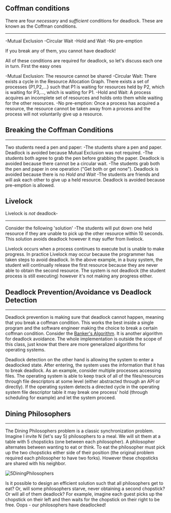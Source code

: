 ## Coffman conditions
There are four _necessary_ and _sufficient_ conditions for deadlock. These are known as the Coffman conditions.

----

-Mutual Exclusion
-Circular Wait
-Hold and Wait
-No pre-emption

If you break any of them, you cannot have deadlock!

All of these conditions are required for deadlock, so let's discuss each one in turn. 
First the easy ones

-Mutual Exclusion: The resource cannot be shared
-Circular Wait: There exists a cycle in the Resource Allocation Graph. 
There exists a set of processes {P1,P2,...} such that P1 is waiting for resources held by P2, which is waiting for P3,..., which is waiting for P1.
-Hold and Wait: A process acquires an incomplete set of resources and 
holds onto them while waiting for the other resources.
-No pre-emption: Once a process has acquired a resource, 
the resource cannot be taken away from a process and the process will not voluntarily give up a resource.

## Breaking the Coffman Conditions


----

Two students need a pen and paper:
-The students share a pen and paper. Deadlock is avoided because Mutual Exclusion was not required.
-The students both agree to grab the pen before grabbing the paper. Deadlock is avoided because there cannot be a circular wait.
-The students grab both the pen and paper in one operation ("Get both or get none"). Deadlock is avoided because there is no _Hold and Wait_
-The students are friends and will ask each other to give up a held resource. Deadlock is avoided because pre-emption is allowed.


## Livelock
Livelock is _not_ deadlock-


----

Consider the following 'solution'
-The students will put down one held resource if they are unable to pick up the other resource within 10 seconds. This solution avoids deadlock however it may suffer from livelock.

Livelock occurs when a process continues to execute but is unable to make progress.
In practice Livelock may occur because the programmer has taken steps to avoid deadlock. In the above example, in a busy system, the student will continually release the first resource because they are never able to obtain the second resource. The system is not deadlock (the student process is still executing) however it's not making any progress either.

## Deadlock Prevention/Avoidance vs Deadlock Detection


----

Deadlock prevention is making sure that deadlock cannot happen, meaning that you break a coffman condition. This works the best inside a single program and the software engineer making the choice to break a certain coffman condition. Consider the [Banker's Algorithm](https://en.wikipedia.org/wiki/Banker's_algorithm). It is another algorithm for deadlock avoidance. The whole implementation is outside the scope of this class, just know that there are more generalized algorithms for operating systems.

Deadlock detection on the other hand is allowing the system to enter a deadlocked state. After entering, the system uses the information that it has to break deadlock. As an example, consider multiple processes accessing files. The operating system is able to keep track of all of the files/resources through file descriptors at some level (either abstracted through an API or directly). If the operating system detects a directed cycle in the operating system file descriptor table it may break one process' hold (through scheduling for example) and let the system proceed.

## Dining Philosophers


----

The Dining Philosophers problem is a classic synchronization problem. Imagine I invite N (let's say 5) philosophers to a meal. We will sit them at a table with 5 chopsticks (one between each philosopher). A philosopher alternates between wanting to eat or think. To eat the philosopher must pick up the two chopsticks either side of their position (the original problem required each philosopher to have two forks). However these chopsticks are shared with his neighbor.

![5DiningPhilosophers](https://raw.githubusercontent.com/wiki/angrave/SystemProgramming/5DiningPhilosophers.png)

Is it possible to design an efficient solution such that all philosophers get to eat? Or, will some philosophers starve, never obtaining a second chopstick? Or will all of them deadlock? For example, imagine each guest picks up the chopstick on their left and then waits for the chopstick on their right to be free. Oops - our philosophers have deadlocked!







